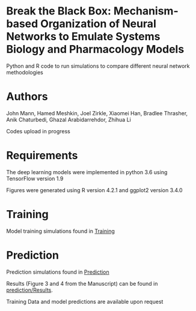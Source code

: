 # Break the Black Box: Mechanism-based Organization of Neural Networks to Emulate Systems Biology and Pharmacology Models 

Python and R code to run simulations to compare different neural network methodologies

# Authors

John Mann, Hamed Meshkin, Joel Zirkle, Xiaomei Han, Bradlee Thrasher, Anik Chaturbedi, Ghazal Arabidarrehdor, Zhihua Li

Codes upload in progress

# Requirements
The deep learning models were implemented in python 3.6 using TensorFlow version 1.9

Figures were generated using R version 4.2.1 and ggplot2 version 3.4.0

# Training 

Model training simulations found in [Training](https://github.com/FDA/Mechanistic-PK-PD-Model-to-Rescue-Opioid-Overdose/tree/Breaking-the-Black-Box-ML/training)

# Prediction 

Prediction simulations found in [Prediction](https://github.com/FDA/Mechanistic-PK-PD-Model-to-Rescue-Opioid-Overdose/tree/Breaking-the-Black-Box-ML/prediction)

Results (Figure 3 and 4 from the Manuscript) can be found in [prediction/Results](https://github.com/FDA/Mechanistic-PK-PD-Model-to-Rescue-Opioid-Overdose/tree/Breaking-the-Black-Box-ML/Results).

Training Data and model predictions are available upon request


